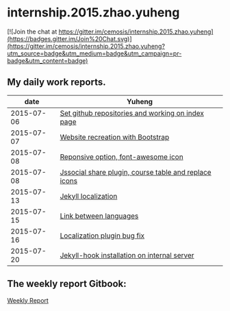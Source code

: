 # internship.2015.zhao.yuheng

[![Join the chat at https://gitter.im/cemosis/internship.2015.zhao.yuheng](https://badges.gitter.im/Join%20Chat.svg)](https://gitter.im/cemosis/internship.2015.zhao.yuheng?utm_source=badge&utm_medium=badge&utm_campaign=pr-badge&utm_content=badge)


## My daily work reports.
| date | Yuheng |
| --- | --- |
|2015-07-06 | [Set github repositories and working on index page](dailyReport/2015-07-06.md) |
|2015-07-07 | [Website recreation with Bootstrap](Report/dailyReport/2015-07-07.md) |
|2015-07-08 | [Reponsive option, font-awesome icon](dailyReport/2015-07-08.md) |
|2015-07-08 | [Jssocial share plugin, course table and replace icons](dailyReport/2015-07-09.md) |
|2015-07-13 | [Jekyll localization](dailyReport/2015-07-13.md)
|2015-07-15 | [Link between languages](dailyReport/2015-07-15.md)
|2015-07-16 | [Localization plugin bug fix](dailyReport/2015-07-16.md)
|2015-07-20 | [Jekyll-hook installation on internal server](dailyReport/2015-07-20.md)
## The weekly report Gitbook:

[Weekly Report](http://solael.gitbooks.io/report)


